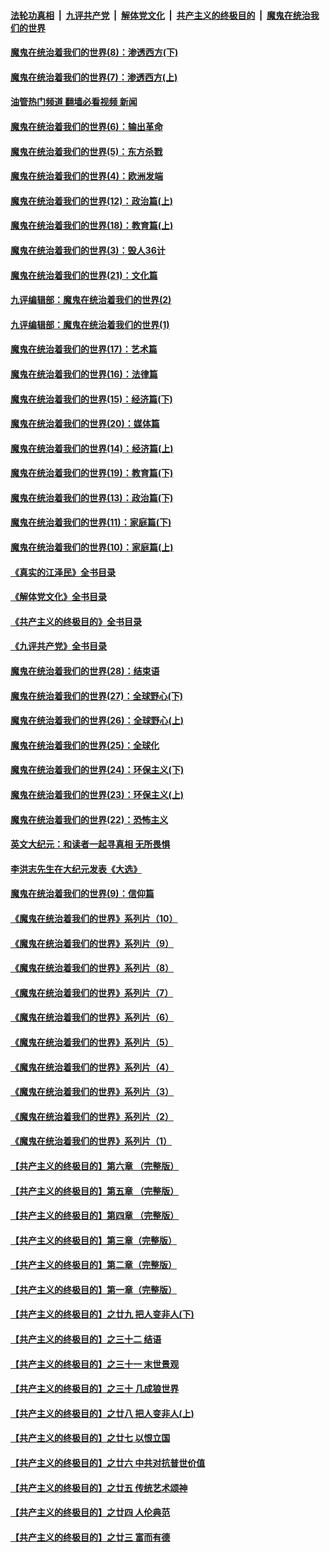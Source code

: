 ####  [法轮功真相](../../../../basic/blob/master/README.md?t=10220501) &nbsp;|&nbsp; [九评共产党](../../../../9ping.md/blob/master/README.md?t=10220501) &nbsp;|&nbsp; [解体党文化](../../../../jtdwh.md/blob/master/README.md?t=10220501)  &nbsp;|&nbsp; [共产主义的终极目的](../../../../gczydzjmd.md/blob/master/README.md?t=10220501) &nbsp;|&nbsp; [魔鬼在统治我们的世界](../../../../mgztzwmdsj.md/blob/master/README.md?t=10220501) 

#### [魔鬼在统治着我们的世界(8)：渗透西方(下)](../pages/nsc422/n10429603.md?t=10220501) 

#### [魔鬼在统治着我们的世界(7)：渗透西方(上)](../pages/nsc422/n10426013.md?t=10220501) 

#### [油管热门频道 翻墙必看视频 新闻](http://209.250.226.216:81/youtube.html?10220501)

#### [魔鬼在统治着我们的世界(6)：输出革命](../pages/nsc422/n10421536.md?t=10220501) 

#### [魔鬼在统治着我们的世界(5)：东方杀戮](../pages/nsc422/n10417707.md?t=10220501) 

#### [魔鬼在统治着我们的世界(4)：欧洲发端](../pages/nsc422/n10414890.md?t=10220501) 

#### [魔鬼在统治着我们的世界(12)：政治篇(上)](../pages/nsc422/n10444576.md?t=10220501) 

#### [魔鬼在统治着我们的世界(18)：教育篇(上)](../pages/nsc422/n10526970.md?t=10220501) 

#### [魔鬼在统治着我们的世界(3)：毁人36计](../pages/nsc422/n10411583.md?t=10220501) 

#### [魔鬼在统治着我们的世界(21)：文化篇](../pages/nsc422/n10597706.md?t=10220501) 

#### [九评编辑部：魔鬼在统治着我们的世界(2)](../pages/nsc422/n10410036.md?t=10220501) 

#### [九评编辑部：魔鬼在统治着我们的世界(1)](../pages/nsc422/n10406825.md?t=10220501) 

#### [魔鬼在统治着我们的世界(17)：艺术篇](../pages/nsc422/n10499093.md?t=10220501) 

#### [魔鬼在统治着我们的世界(16)：法律篇](../pages/nsc422/n10485969.md?t=10220501) 

#### [魔鬼在统治着我们的世界(15)：经济篇(下)](../pages/nsc422/n10469975.md?t=10220501) 

#### [魔鬼在统治着我们的世界(20)：媒体篇](../pages/nsc422/n10586579.md?t=10220501) 

#### [魔鬼在统治着我们的世界(14)：经济篇(上)](../pages/nsc422/n10457370.md?t=10220501) 

#### [魔鬼在统治着我们的世界(19)：教育篇(下)](../pages/nsc422/n10564808.md?t=10220501) 

#### [魔鬼在统治着我们的世界(13)：政治篇(下)](../pages/nsc422/n10448270.md?t=10220501) 

#### [魔鬼在统治着我们的世界(11)：家庭篇(下)](../pages/nsc422/n10440961.md?t=10220501) 

#### [魔鬼在统治着我们的世界(10)：家庭篇(上)](../pages/nsc422/n10435448.md?t=10220501) 

#### [《真实的江泽民》全书目录](../pages/nsc422/n13721399.md?t=10220501) 

#### [《解体党文化》全书目录](../pages/nsc422/n13721157.md?t=10220501) 

#### [《共产主义的终极目的》全书目录](../pages/nsc422/n13721048.md?t=10220501) 

#### [《九评共产党》全书目录](../pages/nsc422/n13708085.md?t=10220501) 

#### [魔鬼在统治着我们的世界(28)：结束语](../pages/nsc422/n10936246.md?t=10220501) 

#### [魔鬼在统治着我们的世界(27)：全球野心(下)](../pages/nsc422/n10928319.md?t=10220501) 

#### [魔鬼在统治着我们的世界(26)：全球野心(上)](../pages/nsc422/n10900318.md?t=10220501) 

#### [魔鬼在统治着我们的世界(25)：全球化](../pages/nsc422/n10788205.md?t=10220501) 

#### [魔鬼在统治着我们的世界(24)：环保主义(下)](../pages/nsc422/n10695307.md?t=10220501) 

#### [魔鬼在统治着我们的世界(23)：环保主义(上)](../pages/nsc422/n10688613.md?t=10220501) 

#### [魔鬼在统治着我们的世界(22)：恐怖主义](../pages/nsc422/n10614727.md?t=10220501) 

#### [英文大纪元：和读者一起寻真相 无所畏惧](../pages/nsc422/n12542027.md?t=10220501) 

#### [李洪志先生在大纪元发表《大选》](../pages/nsc422/n12534746.md?t=10220501) 

#### [魔鬼在统治着我们的世界(9)：信仰篇](../pages/nsc422/n10432159.md?t=10220501) 

#### [《魔鬼在统治着我们的世界》系列片（10）](../pages/nsc422/n12292670.md?t=10220501) 

#### [《魔鬼在统治着我们的世界》系列片（9）](../pages/nsc422/n12290859.md?t=10220501) 

#### [《魔鬼在统治着我们的世界》系列片（8）](../pages/nsc422/n12287445.md?t=10220501) 

#### [《魔鬼在统治着我们的世界》系列片（7）](../pages/nsc422/n12283425.md?t=10220501) 

#### [《魔鬼在统治着我们的世界》系列片（6）](../pages/nsc422/n12282314.md?t=10220501) 

#### [《魔鬼在统治着我们的世界》系列片（5）](../pages/nsc422/n12281419.md?t=10220501) 

#### [《魔鬼在统治着我们的世界》系列片（4）](../pages/nsc422/n12274024.md?t=10220501) 

#### [《魔鬼在统治着我们的世界》系列片（3）](../pages/nsc422/n12271322.md?t=10220501) 

#### [《魔鬼在统治着我们的世界》系列片（2）](../pages/nsc422/n12269049.md?t=10220501) 

#### [《魔鬼在统治着我们的世界》系列片（1）](../pages/nsc422/n12267575.md?t=10220501) 

#### [【共产主义的终极目的】第六章 （完整版）](../pages/nsc422/n11428913.md?t=10220501) 

#### [【共产主义的终极目的】第五章 （完整版）](../pages/nsc422/n11428912.md?t=10220501) 

#### [【共产主义的终极目的】第四章 （完整版）](../pages/nsc422/n11428907.md?t=10220501) 

#### [【共产主义的终极目的】第三章（完整版）](../pages/nsc422/n11428848.md?t=10220501) 

#### [【共产主义的终极目的】第二章（完整版）](../pages/nsc422/n11428831.md?t=10220501) 

#### [【共产主义的终极目的】第一章（完整版）](../pages/nsc422/n11417651.md?t=10220501) 

#### [【共产主义的终极目的】之廿九 把人变非人(下)](../pages/nsc422/n11344140.md?t=10220501) 

#### [【共产主义的终极目的】之三十二 结语](../pages/nsc422/n11360535.md?t=10220501) 

#### [【共产主义的终极目的】之三十一 末世景观](../pages/nsc422/n11351129.md?t=10220501) 

#### [【共产主义的终极目的】之三十 几成狼世界](../pages/nsc422/n11348280.md?t=10220501) 

#### [【共产主义的终极目的】之廿八 把人变非人(上)](../pages/nsc422/n11340492.md?t=10220501) 

#### [【共产主义的终极目的】之廿七 以恨立国](../pages/nsc422/n11336944.md?t=10220501) 

#### [【共产主义的终极目的】之廿六 中共对抗普世价值](../pages/nsc422/n11324785.md?t=10220501) 

#### [【共产主义的终极目的】之廿五 传统艺术颂神](../pages/nsc422/n11296396.md?t=10220501) 

#### [【共产主义的终极目的】之廿四 人伦典范](../pages/nsc422/n11296397.md?t=10220501) 

#### [【共产主义的终极目的】之廿三 富而有德](../pages/nsc422/n11283598.md?t=10220501) 

<img src='http://gfw-breaker.win/goodnews/indexes/nsc422.md' width='0px' height='0px'/>
